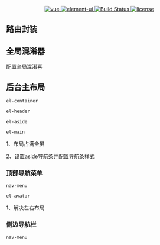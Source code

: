 <p align="center">
  <a href="https://github.com/vuejs/vue">
    <img src="https://img.shields.io/badge/vue-2.6.10-brightgreen.svg" alt="vue">
  </a>
  <a href="https://github.com/ElemeFE/element">
    <img src="https://img.shields.io/badge/element--ui-2.7.0-brightgreen.svg" alt="element-ui">
  </a>
  <a href="https://travis-ci.org/PanJiaChen/vue-element-admin" rel="nofollow">
    <img src="https://travis-ci.org/PanJiaChen/vue-element-admin.svg?branch=master" alt="Build Status">
  </a>
  <a href="https://github.com/PanJiaChen/vue-element-admin/blob/master/LICENSE">
    <img src="https://img.shields.io/github/license/mashape/apistatus.svg" alt="license">
  </a>
</p>

## 路由封装

## 全局混淆器

配置全局混淆喜

## 后台主布局

`el-container`

`el-header`

`el-aside`

`el-main`

1、布局占满全屏

2、设置aside导航条并配置导航条样式

### 顶部导航菜单

`nav-menu`

`el-avatar`

1、解决左右布局

### 侧边导航栏

`nav-menu`





